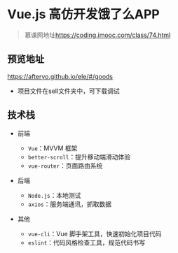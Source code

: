 # Vue.js 高仿开发饿了么APP

>慕课网地址<https://coding.imooc.com/class/74.html>

## 预览地址

<https://afteryo.github.io/ele/#/goods>

- 项目文件在sell文件夹中，可下载调试

## 技术栈

- 前端
  - `Vue`：MVVM 框架
  - `better-scroll`：提升移动端滑动体验
  - `vue-router`：页面路由系统

- 后端
  - `Node.js`：本地测试
  - `axios`：服务端通讯，抓取数据

- 其他
  - `vue-cli`：Vue 脚手架工具，快速初始化项目代码
  - `eslint`：代码风格检查工具，规范代码书写
